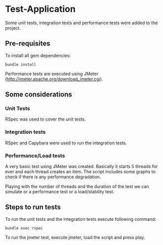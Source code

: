 # Test-Application

Some unit tests, integration tests and performance tests were added to the project.

## Pre-requisites

To install all gem dependencies:
```
bundle install
```

Performance tests are executed using JMeter (http://jmeter.apache.org/download_jmeter.cgi). 

## Some considerations
### Unit Tests

RSpec was used to cover the unit tests.

### Integration tests

RSpec and Capybara were used to run the integration tests.

### Performance/Load tests

A very basic test using JMeter was created. Basically it starts 5 threads for ever and each thread creates an item. The script includes some graphs to check if there is any performance degradation.

Playing with the number of threads and the duration of the test we can simulate or a performance test or a load/stability test.

## Steps to run tests

To run the unit tests and the integration tests execute following command:
```
bundle exec rspec
```

To run the jmeter test, execute jmeter, load the script and press play.
